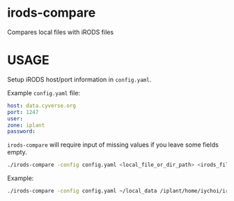# irods-compare
Compares local files with iRODS files

# USAGE

Setup iRODS host/port information in `config.yaml`.

Example `config.yaml` file:
```yaml
host: data.cyverse.org
port: 1247
user: 
zone: iplant
password: 
```

`irods-compare` will require input of missing values if you leave some fields empty.

```bash
./irods-compare -config config.yaml <local_file_or_dir_path> <irods_file_or_dir_path>
```

Example:
```bash
./irods-compare -config config.yaml ~/local_data /iplant/home/iychoi/irods_data
```
